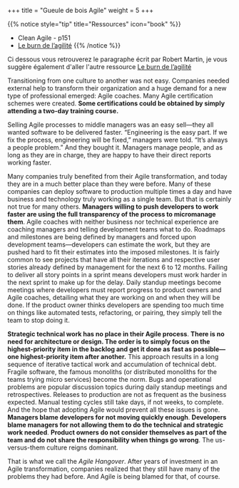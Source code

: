 +++
title = "Gueule de bois Agile"
weight = 5
+++

{{% notice style="tip" title="Ressources" icon="book" %}}
- Clean Agile - p151
- [Le burn de l’agilité](https://forum.scrumlife.tv/t/le-burn-de-lagilite/2177)
{{% /notice %}}

Ci dessous vous retrouverez le paragraphe écrit par Robert Martin, je vous suggère également d'aller l'autre ressource [Le burn de l’agilité](https://forum.scrumlife.tv/t/le-burn-de-lagilite/2177)


Transitioning from one culture to another was not easy. Companies needed
external help to transform their organization and a huge demand for a new
type of professional emerged: Agile coaches. Many Agile certification
schemes were created. **Some certifications could be obtained by simply attending a two-day training course.**

Selling Agile processes to middle managers was an easy sell—they all wanted
software to be delivered faster. “Engineering is the easy part. If we fix the
process, engineering will be fixed,” managers were told. “It’s always a people
problem.” And they bought it. Managers manage people, and as long as they
are in charge, they are happy to have their direct reports working faster.

Many companies truly benefited from their Agile transformation, and today
they are in a much better place than they were before. Many of these
companies can deploy software to production multiple times a day and have
business and technology truly working as a single team. But that is certainly
not true for many others. **Managers willing to push developers to work faster are using the full transparency of the process to micromanage them**. Agile
coaches with neither business nor technical experience are coaching managers
and telling development teams what to do. Roadmaps and milestones are
being defined by managers and forced upon development teams—developers
can estimate the work, but they are pushed hard to fit their estimates into the
imposed milestones. It is fairly common to see projects that have all their
iterations and respective user stories already defined by management for the
next 6 to 12 months. Failing to deliver all story points in a sprint means
developers must work harder in the next sprint to make up for the delay. Daily
standup meetings become meetings where developers must report progress to
product owners and Agile coaches, detailing what they are working on and
when they will be done. If the product owner thinks developers are spending
too much time on things like automated tests, refactoring, or pairing, they
simply tell the team to stop doing it.

**Strategic technical work has no place in their Agile process**. **There is no need for architecture or design. The order is to simply focus on the highest-priority item in the backlog and get it done as fast as possible—one highest-priority item after another.** This approach results in a long sequence of iterative tactical work and accumulation of technical debt. Fragile software, the
famous monoliths (or distributed monoliths for the teams trying micro
services) become the norm. Bugs and operational problems are popular
discussion topics during daily standup meetings and retrospectives. Releases
to production are not as frequent as the business expected. Manual testing
cycles still take days, if not weeks, to complete. And the hope that adopting
Agile would prevent all these issues is gone. **Managers blame developers for not moving quickly enough**. **Developers blame managers for not allowing them to do the technical and strategic work needed**. **Product owners do not consider themselves as part of the team and do not share the responsibility when things go wrong**. The us-versus-them culture reigns dominant.

That is what we call the *Agile Hangover*. After years of investment in an Agile
transformation, companies realized that they still have many of the problems
they had before. And Agile is being blamed for that, of course.
